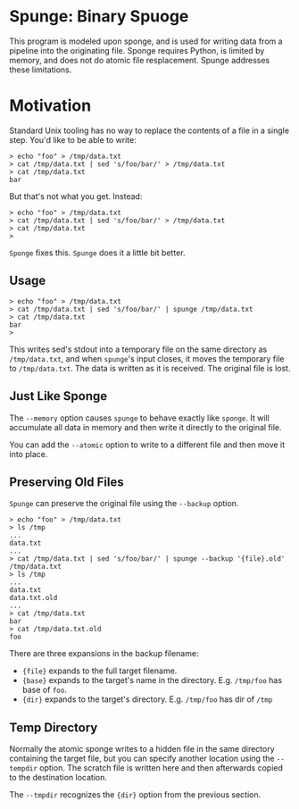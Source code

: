 Spunge: Binary Spuoge
=====================

This program is modeled upon sponge, and is used for writing data from
a pipeline into the originating file.  Sponge requires Python, is limited
by memory, and does not do atomic file resplacement.  Spunge addresses
these limitations.

Motivation
==========

Standard Unix tooling has no way to replace the contents of a file in
a single step.  You'd like to be able to write:

```
> echo "foo" > /tmp/data.txt
> cat /tmp/data.txt | sed 's/foo/bar/' > /tmp/data.txt
> cat /tmp/data.txt
bar
```

But that's not what you get.  Instead:

```
> echo "foo" > /tmp/data.txt
> cat /tmp/data.txt | sed 's/foo/bar/' > /tmp/data.txt
> cat /tmp/data.txt
>

```

`Sponge` fixes this.  `Spunge` does it a little bit better.


Usage
-----
```
> echo "foo" > /tmp/data.txt
> cat /tmp/data.txt | sed 's/foo/bar/' | spunge /tmp/data.txt
> cat /tmp/data.txt
bar
>

```

This writes sed's stdout into a temporary file on the same directory
as `/tmp/data.txt`, and when `spunge`'s input closes, it moves the
temporary file to `/tmp/data.txt`.  The data is written as it is
received.  The original file is lost.


Just Like Sponge
----------------

The `--memory` option causes `spunge` to behave exactly like `sponge`.
It will accumulate all data in memory and then write it directly to the
original file. 

You can add the `--atomic` option to write to a different file and
then move it into place.


Preserving Old Files
--------------------

`Spunge` can preserve the original file using the `--backup` option.

```
> echo "foo" > /tmp/data.txt
> ls /tmp
...
data.txt
...
> cat /tmp/data.txt | sed 's/foo/bar/' | spunge --backup '{file}.old' /tmp/data.txt
> ls /tmp
...
data.txt
data.txt.old
...
> cat /tmp/data.txt
bar
> cat /tmp/data.txt.old
foo
```

There are three expansions in the backup filename:
  * `{file}` expands to the full target filename.
  * `{base}` expands to the target's name in the directory.  E.g. `/tmp/foo`
     has base of `foo`.
  * `{dir}` expands to the target's directory. E.g. `/tmp/foo` has dir of `/tmp`


Temp Directory
--------------

Normally the atomic sponge writes to a hidden file in the same directory containing
the target file, but you can specify another location using the `--tempdir` option.
The scratch file is written here and then afterwards copied to the destination
location.

The `--tmpdir` recognizes the `{dir}` option from the previous section.
